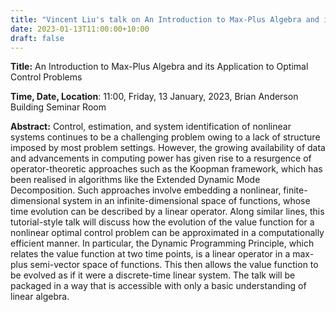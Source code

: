 ```yaml
---
title: "Vincent Liu's talk on An Introduction to Max-Plus Algebra and its Application to Optimal Control Problems"
date: 2023-01-13T11:00:00+10:00
draft: false
---
```



__Title:__  An Introduction to Max-Plus Algebra and its Application to Optimal Control Problems


__Time, Date, Location__: 11:00, Friday, 13 January, 2023, Brian Anderson Building Seminar Room

__Abstract:__  Control, estimation, and system identification of nonlinear systems
continues to be a challenging problem owing to a lack of structure imposed
by most problem settings. However, the growing availability of data and
advancements in computing power has given rise to a resurgence of
operator-theoretic approaches such as the Koopman framework, which has been
realised in algorithms like the Extended Dynamic Mode Decomposition. Such
approaches involve embedding a nonlinear, finite-dimensional system in an
infinite-dimensional space of functions, whose time evolution can be
described by a linear operator. Along similar lines, this tutorial-style
talk will discuss how the evolution of the value function for a nonlinear
optimal control problem can be approximated in a computationally efficient
manner. In particular, the Dynamic Programming Principle, which relates the
value function at two time points, is a linear operator in a max-plus
semi-vector space of functions. This then allows the value function to be
evolved as if it were a discrete-time linear system. The talk will be
packaged in a way that is accessible with only a basic understanding of
linear algebra.
